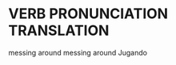 
# VERB              PRONUNCIATION           TRANSLATION

messing around      messing around          Jugando

